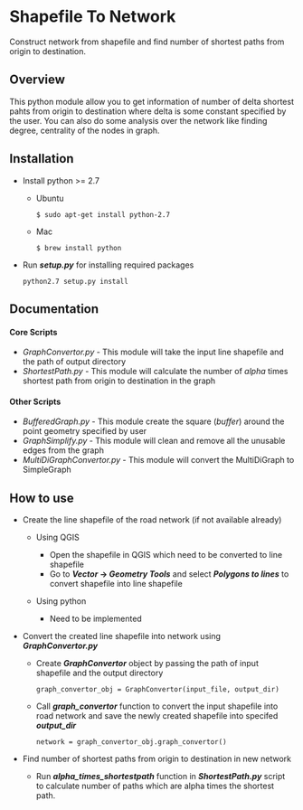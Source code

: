 # Shapefile To Network
Construct network from shapefile and find number of shortest paths from origin to destination.

## Overview
This python module allow you to get information of number of delta shortest pahts from origin to destination where delta is some constant specified by the user. You can also do some analysis over the network like finding degree, centrality of the nodes in graph.

## Installation

* Install python >= 2.7 
  * Ubuntu
    ```
    $ sudo apt-get install python-2.7
    ```
    
  * Mac
    ```
    $ brew install python
    ```
* Run **_setup.py_** for installing required packages

  ```
  python2.7 setup.py install
  ```
## Documentation
#### Core Scripts 

* _GraphConvertor.py_ - This module will take the input line shapefile and the path of output directory 
* _ShortestPath.py_ -   This module will calculate the number of *alpha* times shortest path from origin to destination in the graph

#### Other Scripts 

* _BufferedGraph.py_ - This module create the square (*buffer*) around the point geometry specified by user 
* _GraphSimplify.py_ - This module will clean and remove all the unusable edges from the graph 
* _MultiDiGraphConvertor.py_ - This module will convert the MultiDiGraph to SimpleGraph 


## How to use
* Create the line shapefile of the road network (if not available already)

  * Using QGIS
    - Open the shapefile in QGIS which need to be converted to line shapefile
    - Go to **_Vector_ -> _Geometry Tools_** and select **_Polygons to lines_** to convert shapefile into line shapefile
    
  * Using python
    - Need to be implemented
    
* Convert the created line shapefile into network using **_GraphConvertor.py_**

  * Create **_GraphConvertor_** object by passing the path of input shapefile and the output directory
    ```
    graph_convertor_obj = GraphConvertor(input_file, output_dir)
    ```
  * Call **_graph_convertor_** function to convert the input shapefile into road network and save the newly created shapefile into specifed **_output_dir_**
    ```
    network = graph_convertor_obj.graph_convertor()
    ```
  
* Find number of shortest paths from origin to destination in new network

  * Run **_alpha_times_shortestpath_** function in **_ShortestPath.py_** script to calculate number of paths which are alpha times the shortest path.
    

